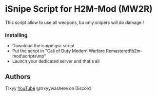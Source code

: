 # iSnipe Script for H2M-Mod (MW2R)

This script allow to use all weapons, bu only snipers will do damage !

### Installing

* Download the isnipe.gsc script
* Put the script in "Call of Duty Modern Warfare Remastered\h2m-mod\scripts\mp"
* Launch your dedicated server and that's all

## Authors

Trxyy
[YouTube](https://www.youtube.com/Trxyy)
@trxyywashere on Discord
